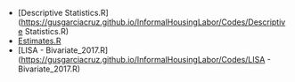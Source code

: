 - [Descriptive Statistics.R](https://gusgarciacruz.github.io/InformalHousingLabor/Codes/Descriptive Statistics.R)
- [Estimates.R](https://gusgarciacruz.github.io/InformalHousingLabor/Codes/Estimates.R)
- [LISA - Bivariate_2017.R](https://gusgarciacruz.github.io/InformalHousingLabor/Codes/LISA - Bivariate_2017.R)
